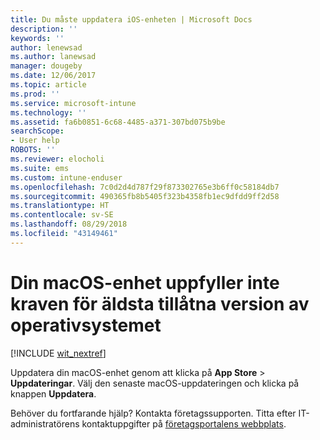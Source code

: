```yaml
---
title: Du måste uppdatera iOS-enheten | Microsoft Docs
description: ''
keywords: ''
author: lenewsad
ms.author: lanewsad
manager: dougeby
ms.date: 12/06/2017
ms.topic: article
ms.prod: ''
ms.service: microsoft-intune
ms.technology: ''
ms.assetid: fa6b0851-6c68-4485-a371-307bd075b9be
searchScope:
- User help
ROBOTS: ''
ms.reviewer: elocholi
ms.suite: ems
ms.custom: intune-enduser
ms.openlocfilehash: 7c0d2d4d787f29f873302765e3b6ff0c58184db7
ms.sourcegitcommit: 490365fb8b5405f323b4358fb1ec9dfdd9ff2d58
ms.translationtype: HT
ms.contentlocale: sv-SE
ms.lasthandoff: 08/29/2018
ms.locfileid: "43149461"
---
```

# <a name="your-macos-device-doesnt-have-the-required-minimum-operating-system-version"></a>Din macOS-enhet uppfyller inte kraven för äldsta tillåtna version av operativsystemet

[!INCLUDE [wit_nextref](includes/end-user-os-update-guidance.md)]

Uppdatera din macOS-enhet genom att klicka på **App Store** > **Uppdateringar**. Välj den senaste macOS-uppdateringen och klicka på knappen **Uppdatera**.

Behöver du fortfarande hjälp? Kontakta företagssupporten. Titta efter IT-administratörens kontaktuppgifter på [företagsportalens webbplats](https://go.microsoft.com/fwlink/?linkid=2010980).

